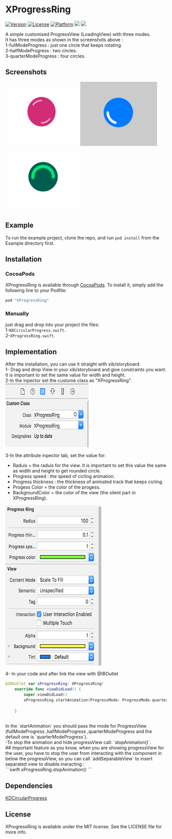# XProgressRing

[![Version](https://img.shields.io/cocoapods/v/XProgressRing.svg?style=flat)](http://cocoapods.org/pods/XProgressRing)
[![License](https://img.shields.io/cocoapods/l/XProgressRing.svg?style=flat)](http://cocoapods.org/pods/XProgressRing)
[![Platform](https://img.shields.io/cocoapods/p/XProgressRing.svg?style=flat)](http://cocoapods.org/pods/XProgressRing)
[![](http://img.shields.io/badge/iOS-8.0%2B-blue.svg)]() [![](http://img.shields.io/badge/Swift-3-blue.svg)]() 


A simple customised ProgressView (LoadingView) with three modes.
<br />
It has three modes as shown in the screenshots above : <br />
1-fullModeProgress : just one circle that keeps rotating. <br />
2-halfModeProgress : two circles. <br />
3-quarterModeProgress : four circles. <br />

## Screenshots 
<img src="https://github.com/SubhiH/XprogressRing/blob/master/docs/screenShots/demo1.gif" alt="" width="230" height="200"/>
<img src="https://github.com/SubhiH/XprogressRing/blob/master/docs/screenShots/demo2.gif" alt="" width="240" height="200"/>
<img src="https://github.com/SubhiH/XprogressRing/blob/master/docs/screenShots/demo3.gif" alt="" width="240" height="200"/>

## Example

To run the example project, clone the repo, and run `pod install` from the Example directory first.

## Installation

### CocoaPods

XProgressRing is available through [CocoaPods](http://cocoapods.org). To install
it, simply add the following line to your Podfile:

```ruby
pod "XProgressRing"
```

### Manually
just drag and drop into your project the files:<br/>
1-`KDCircularProgress.swift`.<br/>
2-`XProgressRing.swift`.

## Implementation
After the installation, you can use it straight with xib/storyboard. <br />
1- Drag and drop View in your xib/storyboard and give constraints you want. It is important to set the same value for width and height. <br />
2-In the inpector set the custome class as "XProgressRing". <br />
<img src="https://github.com/SubhiH/XprogressRing/blob/master/docs/screenShots/s1.png" alt="" width="260" height="200"/>

3-In the attribute inpector tab, set the value for: <br />
<ul>
  <li>Raduis = the raduis for the view. It is important to set this value the same as width and height to get rounded circle.</li>
  <li>Progress speed : the speed of cicling animation.</li>
  <li>Progress thickness : the thickness of animated track that keeps cicling.</li>
  <li>Progess Color = the color of the progess.</li>
  <li>BackgroundColor = the color of the view (the silent part in XProgressRing).</li>
</ul>
<img src="https://github.com/SubhiH/XprogressRing/blob/master/docs/screenShots/s2.png" alt="" width="300" height="500"/> <br />

4- In your code and after link the view with @IBOutlet <br />

```swift
@IBOutlet var xProgressRing: XProgressRing!
    override func viewDidLoad() {
        super.viewDidLoad()
        xProgressRing.startAnimation(ProgressMode: ProgressMode.quarterModeProgress);

    }
```
 <br />
In the `startAnimation` you should pass the mode for ProgressView (fullModeProgress ,halfModeProgress ,quarterModeProgress and the default one is `quarterModeProgress`).
 <br />
-To stop the animation and hide progressView call: `stopAnimation()`.
 <br />
## Important feature
as you know, when you are showing progressView for the user, you have to stop the user from interacting with the component in below the progressView, so you can call `addSeparableView` to insert separated view to disable ineracting : <br />
```swift
xProgressRing.stopAnimation()
```
<br />

## Dependencies

<a href="https://github.com/kaandedeoglu/KDCircularProgress">KDCircularProgress</a>

## License

XProgressRing is available under the MIT license. See the LICENSE file for more info.
